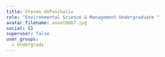 ```yaml
---
title: Steven dePaschalis
role: "Environmental Science & Management Undergraduate "
avatar_filename: asset0007.jpg
social: []
superuser: false
user_groups:
  - Undergrads
---
```

